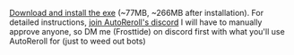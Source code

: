 [Download and install the exe](https://github.com/VLPoeBots/Reroll-Items/releases/tag/v2.0.0) (~77MB, ~266MB after installation).
For detailed instructions, [join AutoReroll's discord](https://discord.gg/hadtA3Py)
I will have to manually approve anyone, so DM me (Frosttide) on discord first
with what you'll use AutoReroll for (just to weed out bots)
